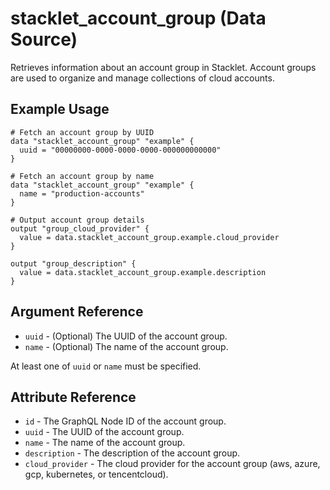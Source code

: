 # stacklet_account_group (Data Source)

Retrieves information about an account group in Stacklet. Account groups are used to organize and manage collections of cloud accounts.

## Example Usage

```hcl
# Fetch an account group by UUID
data "stacklet_account_group" "example" {
  uuid = "00000000-0000-0000-0000-000000000000"
}

# Fetch an account group by name
data "stacklet_account_group" "example" {
  name = "production-accounts"
}

# Output account group details
output "group_cloud_provider" {
  value = data.stacklet_account_group.example.cloud_provider
}

output "group_description" {
  value = data.stacklet_account_group.example.description
}
```

## Argument Reference

* `uuid` - (Optional) The UUID of the account group.
* `name` - (Optional) The name of the account group.

At least one of `uuid` or `name` must be specified.

## Attribute Reference

* `id` - The GraphQL Node ID of the account group.
* `uuid` - The UUID of the account group.
* `name` - The name of the account group.
* `description` - The description of the account group.
* `cloud_provider` - The cloud provider for the account group (aws, azure, gcp, kubernetes, or tencentcloud). 